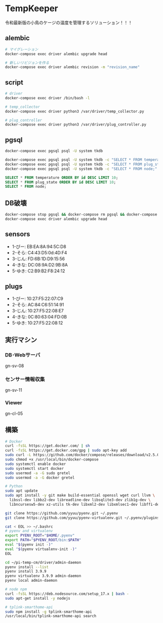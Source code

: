 # TempKeeper

令和最新版の小鳥のケージの温度を管理するソリューション！！！


## alembic

```bash
# マイグレーション
docker-compose exec driver alembic upgrade head

# 新しいリビジョンを作る
docker-compose exec driver alembic revision -m "revision_name"
```

## script

```bash
# driver
docker-compose exec driver /bin/bash -l

# temp_collector
docker-compose exec driver python3 /var/driver/temp_collector.py

# plug_controller
docker-compose exec driver python3 /var/driver/plug_controller.py
```

## pgsql

```bash
docker-compose exec pgsql psql -U system tkdb

docker-compose exec pgsql psql -U system tkdb -c "SELECT * FROM temperature ORDER BY id DESC LIMIT 10;"
docker-compose exec pgsql psql -U system tkdb -c "SELECT * FROM plug_state ORDER BY id DESC LIMIT 10;"
docker-compose exec pgsql psql -U system tkdb -c "SELECT * FROM node;"
```

```sql
SELECT * FROM temperature ORDER BY id DESC LIMIT 10;
SELECT * FROM plug_state ORDER BY id DESC LIMIT 10;
SELECT * FROM node;
```

## DB破壊

```bash
docker-compose stop pgsql && docker-compose rm pgsql && docker-compose up -d pgsql
docker-compose exec driver alembic upgrade head
```


## sensors

- 1-ぴー: EB:EA:8A:94:5C:D8
- 2-そら: C4:43:D5:0d:4D:F4
- 3-じん: FD:6B:1D:D9:15:56
- 4-きな: DC:08:9A:D2:9B:8A
- 5-ゆき: C2:B9:B2:F8:24:12

## plugs

- 1-ぴー: 10:27:F5:22:07:C9
- 2-そら: AC:84:C6:51:14:91
- 3-じん: 10:27:F5:22:08:E7
- 4-きな: 0C:80:63:04:FD:0B
- 5-ゆき: 10:27:F5:22:08:12

## 実行マシン

### DB･Webサーバ

gn-sv-08

### センサー情報収集

gn-sv-11

### Viewer

gn-cl-05

## 構築

```sh
# Docker
curl -fsSL https://get.docker.com/ | sh
curl -fsSL https://get.docker.com/gpg | sudo apt-key add
sudo curl -L https://github.com/docker/compose/releases/download/v2.5.0/docker-compose-linux-armv7 -o /usr/local/bin/docker-compose
sudo chmod +x /usr/local/bin/docker-compose
sudo systemctl enable docker
sudo systemctl start docker
sudo usermod -a -G sudo gretel
sudo usermod -a -G docker gretel
```

```sh
# Python
sudo apt update
sudo apt install -y git make build-essential openssl wget curl llvm \
  libssl-dev libbz2-dev libreadline-dev libsqlite3-dev zlib1g-dev \
  libncursesw5-dev xz-utils tk-dev libxml2-dev libxmlsec1-dev libffi-dev liblzma-dev

git clone https://github.com/yyuu/pyenv.git ~/.pyenv
git clone https://github.com/yyuu/pyenv-virtualenv.git ~/.pyenv/plugins/pyenv-virtualenv

cat < EOL >> ~/.bashrc
# pyenv and virtualenv
export PYENV_ROOT="$HOME/.pyenv"
export PATH="$PYENV_ROOT/bin:$PATH"
eval "$(pyenv init -)"
eval "$(pyenv virtualenv-init -)"
EOL

cd ~/pi-temp-cm/driver/admin-daemon
pyenv install --list
pyenv install 3.9.9
pyenv virtualenv 3.9.9 admin-daemon
pyenv local admin-daemon
```

```sh
# node npm
curl -fsSL https://deb.nodesource.com/setup_17.x | bash -
sudo apt-get install -y nodejs

# tplink-smarthome-api
sudo npm install -g tplink-smarthome-api
/usr/local/bin/tplink-smarthome-api search
```
